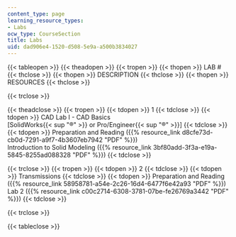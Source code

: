 ```yaml
---
content_type: page
learning_resource_types:
- Labs
ocw_type: CourseSection
title: Labs
uid: dad906e4-1520-d508-5e9a-a500b3834027
---
```


{{< tableopen >}}
{{< theadopen >}}
{{< tropen >}}
{{< thopen >}}
LAB #
{{< thclose >}}
{{< thopen >}}
DESCRIPTION
{{< thclose >}}
{{< thopen >}}
RESOURCES
{{< thclose >}}

{{< trclose >}}

{{< theadclose >}}
{{< tropen >}}
{{< tdopen >}}
1
{{< tdclose >}}
{{< tdopen >}}
CAD Lab I - CAD Basics  
\[SolidWorks{{< sup "®" >}} or Pro/Engineer{{< sup "®" >}}\]
{{< tdclose >}}
{{< tdopen >}}
Preparation and Reading ({{% resource_link d8cfe73d-cb0d-7291-a9f7-4b3607eb7942 "PDF" %}})  
Introduction to Solid Modeling ({{% resource_link 3bf80add-3f3a-e19a-5845-8255ad088328 "PDF" %}})
{{< tdclose >}}

{{< trclose >}}
{{< tropen >}}
{{< tdopen >}}
2
{{< tdclose >}}
{{< tdopen >}}
Transmissions
{{< tdclose >}}
{{< tdopen >}}
Preparation and Reading ({{% resource_link 58958781-a54e-2c26-16d4-6477f6e42a93 "PDF" %}})  
Lab 2 ({{% resource_link c00c2714-6308-3781-07be-fe26769a3442 "PDF" %}})
{{< tdclose >}}

{{< trclose >}}

{{< tableclose >}}